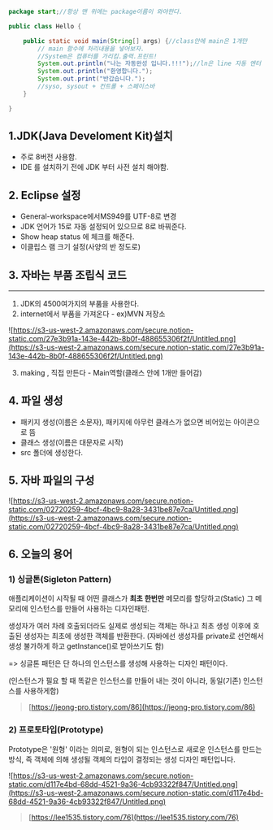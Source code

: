 ```java
package start;//항상 맨 위에는 package이름이 와야한다.

public class Hello {

	public static void main(String[] args) {//class안에 main은 1개만
		// main 함수에 처리내용을 넣어보자.
		//System은 컴퓨터를 가리킴.출력.프린트!
		System.out.println("나는 자동완성 입니다.!!!");//ln은 line 자동 엔터
		System.out.println("환영합니다.");
		System.out.print("반갑습니다.");
		//syso, sysout + 컨트롤 + 스페이스바
	}

}
```

## 1.JDK(Java Develoment Kit)설치

- 주로 8버전 사용함.
- IDE 를 설치하기 전에 JDK 부터 사전 설치 해야함.

## 2. Eclipse 설정

- General-workspace에서MS949를 UTF-8로 변경
- JDK 언어가 15로 자동 설정되어 있으므로 8로 바꿔준다.
- Show heap status 에 체크를 해준다.
- 이클립스 램 크기 설정(사양의 반 정도로)

## 3. 자바는 부품 조립식 코드

---

1. JDK의 4500여가지의 부품을 사용한다.
2. internet에서 부품을 가져온다 - ex)MVN 저장소

![https://s3-us-west-2.amazonaws.com/secure.notion-static.com/27e3b91a-143e-442b-8b0f-488655306f2f/Untitled.png](https://s3-us-west-2.amazonaws.com/secure.notion-static.com/27e3b91a-143e-442b-8b0f-488655306f2f/Untitled.png)

3. making , 직접 만든다 - Main역할(클래스 안에 1개만 들어감)

## 4. 파일 생성

- 패키지 생성(이름은 소문자), 패키지에 아무런 클래스가 없으면 비어있는 아이콘으로 뜸
- 클래스 생성(이름은 대문자로 시작)
- src 폴더에 생성한다.

## 5. 자바 파일의 구성

![https://s3-us-west-2.amazonaws.com/secure.notion-static.com/02720259-4bcf-4bc9-8a28-3431be87e7ca/Untitled.png](https://s3-us-west-2.amazonaws.com/secure.notion-static.com/02720259-4bcf-4bc9-8a28-3431be87e7ca/Untitled.png)

## 6. 오늘의 용어

### 1) 싱글톤(Sigleton Pattern)

애플리케이션이 시작될 때 어떤 클래스가 **최초 한번만** 메모리를 할당하고(Static) 그 메모리에 인스턴스를 만들어 사용하는 디자인패턴.

생성자가 여러 차례 호출되더라도 실제로 생성되는 객체는 하나고 최초 생성 이후에 호출된 생성자는 최초에 생성한 객체를 반환한다. (자바에선 생성자를 private로 선언해서 생성 불가하게 하고 getInstance()로 받아쓰기도 함)

=> 싱글톤 패턴은 단 하나의 인스턴스를 생성해 사용하는 디자인 패턴이다.

(인스턴스가 필요 할 때 똑같은 인스턴스를 만들어 내는 것이 아니라, 동일(기존) 인스턴스를 사용하게함)

> [https://jeong-pro.tistory.com/86](https://jeong-pro.tistory.com/86)

### 2) 프로토타입(Prototype)

Prototype은 '원형' 이라는 의미로, 원형이 되는 인스턴스로 새로운 인스턴스를 만드는 방식, 즉 객체에 의해 생성될 객체의 타입이 결정되는 생성 디자인 패턴입니다.

![https://s3-us-west-2.amazonaws.com/secure.notion-static.com/d117e4bd-68dd-4521-9a36-4cb93322f847/Untitled.png](https://s3-us-west-2.amazonaws.com/secure.notion-static.com/d117e4bd-68dd-4521-9a36-4cb93322f847/Untitled.png)

> [https://lee1535.tistory.com/76](https://lee1535.tistory.com/76)
